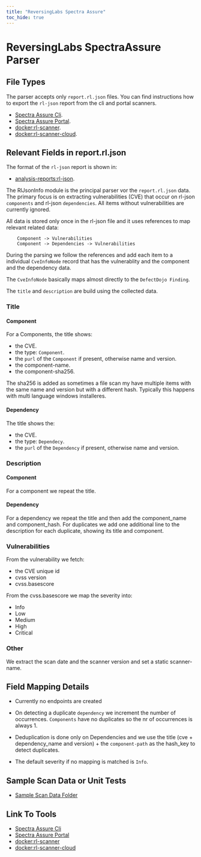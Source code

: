 ```yaml
---
title: "ReversingLabs Spectra Assure"
toc_hide: true
---
```


# ReversingLabs SpectraAssure Parser

## File Types

The parser accepts only `report.rl.json` files.
You can find instructions how to export the `rl-json` report from the cli and portal scanners.

- [Spectra Assure Cli](https://docs.secure.software/cli/).
- [Spectra Assure Portal](https://docs.secure.software/portal/).
- [docker:rl-scanner](https://hub.docker.com/r/reversinglabs/rl-scanner).
- [docker:rl-scanner-cloud](https://hub.docker.com/r/reversinglabs/rl-scanner-cloud).


## Relevant Fields in report.rl.json

The format of the `rl-json` report is shown in:

- [analysis-reports:rl-json](https://docs.secure.software/concepts/analysis-reports#rl-json).

The RlJsonInfo module is the principal parser vor the `report.rl.json` data.
The primary focus is on extracting vulnerabilities (CVE) that occur on rl-json `components` and rl-json `dependencies`. All items without vulnerabilities are currently ignored.

All data is stored only once in the rl-json file and it uses references to map relevant related data:

        Component -> Vulnerabilities
        Component -> Dependencies -> Vulnerabilities

During the parsing we follow the references and add each item to a individual `CveInfoNode` record that has the vulnerablity and the component and the dependency data.

The `CveInfoNode` basically maps almost directly to the `DefectDojo Finding`.

The `title` and `description` are build using the collected data.

### Title

#### Component

For a Components, the title shows:

- the CVE.
- the type: `Component`.
- the `purl` of the `Component` if present, otherwise name and version.
- the component-name.
- the component-sha256.

The sha256 is added as sometimes a file scan my have multiple items with the same name and version but with a different hash.
Typically this happens with multi language windows installeres.

#### Dependency

The title shows the:

- the CVE.
- the type: `Dependecy`.
- the `purl` of the `Dependency` if present, otherwise name and version.

### Description

#### Component

For a component we repeat the title.

#### Dependency

For a dependency we repeat the title and then add the component_name and component_hash.
For duplicates we add one additional line to the description for each duplicate, showing its title and component.

### Vulnerabilities

From the vulnerability we fetch:

- the CVE unique id
- cvss version
- cvss.basescore

From the cvss.basescore we map the severity into:

- Info
- Low
- Medium
- High
- Critical

### Other

We extract the scan date and the scanner version and set a static scanner-name.

## Field Mapping Details


- Currently no endpoints are created

- On detecting a duplicate `dependency` we increment the number of occurrences.
`Components` have no duplicates so the nr of occurrences is always 1.

- Deduplication is done only on Dependencies and we use the title (cve + dependency_name and version) + the `component-path` as the hash_key to detect duplicates.

- The default severity if no mapping is matched is `Info`.

## Sample Scan Data or Unit Tests

- [Sample Scan Data Folder](https://github.com/DefectDojo/django-DefectDojo/tree/master/unittests/scans/reversinglabs_spectraassure)

## Link To Tools

- [Spectra Assure Cli](https://docs.secure.software/cli/)
- [Spectra Assure Portal](https://docs.secure.software/portal/)
- [docker:rl-scanner](https://docs.secure.software/cli/integrations/docker-image)
- [docker:rl-scanner-cloud](https://docs.secure.software/portal/docker-image)
